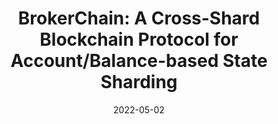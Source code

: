 ---
title: "BrokerChain: A Cross-Shard Blockchain Protocol for Account/Balance-based State Sharding"
authors:
- Huawei Huang
- Xiaowen Peng
- Jianzhou Zhan
- Shenyang Zhang
- Yue Lin
- Zibin Zheng
- Song Guo,
date: "2022-05-02"
doi: ""


# Publication type.
# Legend: 0 = Uncategorized; 1 = Conference paper; 2 = Journal article;
# 3 = Preprint / Working Paper; 4 = Report; 5 = Book; 6 = Book section;
# 7 = Thesis; 8 = Patent
publication_types: ["1"]

# Publication name and optional abbreviated publication name.
publication: In IEEE Conference on Computer Communications (INFOCOM) (CCF-A)
# publication_short: In "

# links:
# - name: Custom Link
#   url: http://example.org
url_pdf: https://ieeexplore.ieee.org/document/9796859
# url_code: '#'
# url_dataset: '#'
# url_poster: '#'
# url_project: ''
# url_slides: ''
# url_video: '#'

# Featured image
# To use, add an image named `featured.jpg/png` to your page's folder. 
# image:
#   caption: 'Image credit: [**Unsplash**](https://unsplash.com/photos/pLCdAaMFLTE)'
#   focal_point: ""
#   preview_only: false

# Associated Projects (optional).
#   Associate this publication with one or more of your projects.
#   Simply enter your project's folder or file name without extension.
#   E.g. `internal-project` references `content/project/internal-project/index.md`.
#   Otherwise, set `projects: []`.
projects: []
---